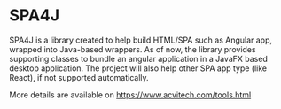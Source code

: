 SPA4J
===========

SPA4J is a library created to help build HTML/SPA such as Angular app, wrapped into Java-based wrappers. As of now, the library provides supporting classes to bundle an angular application in a JavaFX based desktop application. The project will also help other SPA app type (like React), if not supported automatically.

More details are available on https://www.acvitech.com/tools.html
